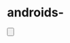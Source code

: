 # androids-
<TextView
    android:layout_width="wrap_content"
    android:layout_height="wrap_content"
    android:text="Enter First Number:-"
    android:id="@+id/textView"
    android:layout_alignParentTop="true"
    android:layout_alignParentLeft="true"
    android:layout_alignParentStart="true" />

<EditText
    android:layout_width="wrap_content"
    android:layout_height="wrap_content"
    android:id="@+id/editText"
    android:layout_alignParentTop="true"
    android:layout_toRightOf="@+id/textView" />

<TextView
    android:layout_width="wrap_content"
    android:layout_height="wrap_content"
    android:text="Enter Second Number"
    android:id="@+id/textView2"
    android:layout_below="@+id/editText"
    android:layout_alignParentLeft="true"
    android:layout_alignParentStart="true" />

<EditText
    android:layout_width="wrap_content"
    android:layout_height="wrap_content"
    android:id="@+id/editText2"
    android:layout_below="@+id/editText"
    android:layout_toRightOf="@+id/editText"
    android:layout_toEndOf="@+id/editText" />

<Button
    android:layout_width="wrap_content"
    android:layout_height="wrap_content"
    android:text="Sum of Two No"
    android:id="@+id/button"
    android:layout_below="@+id/editText2"
    android:layout_centerHorizontal="true"
    android:layout_marginTop="52dp" />

<TextView
    android:layout_width="wrap_content"
    android:layout_height="wrap_content"
    android:id="@+id/tv_result"
    android:layout_below="@+id/button"
    android:layout_alignParentLeft="true"
    android:layout_alignParentStart="true" />
